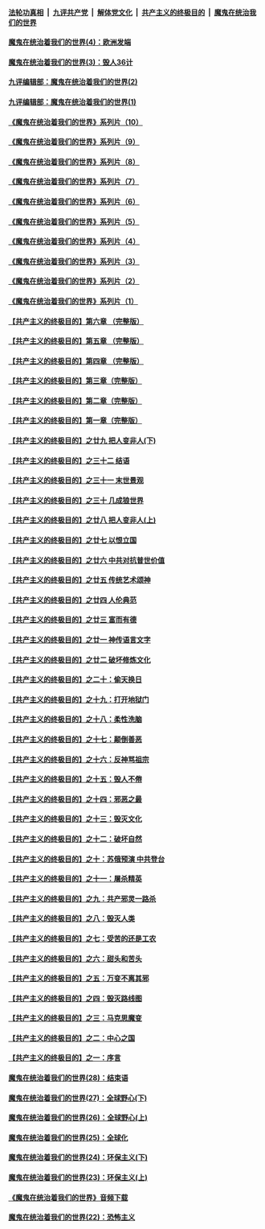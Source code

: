 

####  [法轮功真相](../../../../basic/blob/master/README.md?t=09171731) &nbsp;|&nbsp; [九评共产党](../../../../9ping.md/blob/master/README.md?t=09171731) &nbsp;|&nbsp; [解体党文化](../../../../jtdwh.md/blob/master/README.md?t=09171731)  &nbsp;|&nbsp; [共产主义的终极目的](../../../../gczydzjmd.md/blob/master/README.md?t=09171731) &nbsp;|&nbsp; [魔鬼在统治我们的世界](../../../../mgztzwmdsj.md/blob/master/README.md?t=09171731) 

#### [魔鬼在统治着我们的世界(4)：欧洲发端](../pages/nsc422/n10414890.md?t=09171731) 

#### [魔鬼在统治着我们的世界(3)：毁人36计](../pages/nsc422/n10411583.md?t=09171731) 

#### [九评编辑部：魔鬼在统治着我们的世界(2)](../pages/nsc422/n10410036.md?t=09171731) 

#### [九评编辑部：魔鬼在统治着我们的世界(1)](../pages/nsc422/n10406825.md?t=09171731) 

#### [《魔鬼在统治着我们的世界》系列片（10）](../pages/nsc422/n12292670.md?t=09171731) 

#### [《魔鬼在统治着我们的世界》系列片（9）](../pages/nsc422/n12290859.md?t=09171731) 

#### [《魔鬼在统治着我们的世界》系列片（8）](../pages/nsc422/n12287445.md?t=09171731) 

#### [《魔鬼在统治着我们的世界》系列片（7）](../pages/nsc422/n12283425.md?t=09171731) 

#### [《魔鬼在统治着我们的世界》系列片（6）](../pages/nsc422/n12282314.md?t=09171731) 

#### [《魔鬼在统治着我们的世界》系列片（5）](../pages/nsc422/n12281419.md?t=09171731) 

#### [《魔鬼在统治着我们的世界》系列片（4）](../pages/nsc422/n12274024.md?t=09171731) 

#### [《魔鬼在统治着我们的世界》系列片（3）](../pages/nsc422/n12271322.md?t=09171731) 

#### [《魔鬼在统治着我们的世界》系列片（2）](../pages/nsc422/n12269049.md?t=09171731) 

#### [《魔鬼在统治着我们的世界》系列片（1）](../pages/nsc422/n12267575.md?t=09171731) 

#### [【共产主义的终极目的】第六章 （完整版）](../pages/nsc422/n11428913.md?t=09171731) 

#### [【共产主义的终极目的】第五章 （完整版）](../pages/nsc422/n11428912.md?t=09171731) 

#### [【共产主义的终极目的】第四章 （完整版）](../pages/nsc422/n11428907.md?t=09171731) 

#### [【共产主义的终极目的】第三章（完整版）](../pages/nsc422/n11428848.md?t=09171731) 

#### [【共产主义的终极目的】第二章（完整版）](../pages/nsc422/n11428831.md?t=09171731) 

#### [【共产主义的终极目的】第一章（完整版）](../pages/nsc422/n11417651.md?t=09171731) 

#### [【共产主义的终极目的】之廿九 把人变非人(下)](../pages/nsc422/n11344140.md?t=09171731) 

#### [【共产主义的终极目的】之三十二 结语](../pages/nsc422/n11360535.md?t=09171731) 

#### [【共产主义的终极目的】之三十一 末世景观](../pages/nsc422/n11351129.md?t=09171731) 

#### [【共产主义的终极目的】之三十 几成狼世界](../pages/nsc422/n11348280.md?t=09171731) 

#### [【共产主义的终极目的】之廿八 把人变非人(上)](../pages/nsc422/n11340492.md?t=09171731) 

#### [【共产主义的终极目的】之廿七 以恨立国](../pages/nsc422/n11336944.md?t=09171731) 

#### [【共产主义的终极目的】之廿六 中共对抗普世价值](../pages/nsc422/n11324785.md?t=09171731) 

#### [【共产主义的终极目的】之廿五 传统艺术颂神](../pages/nsc422/n11296396.md?t=09171731) 

#### [【共产主义的终极目的】之廿四 人伦典范](../pages/nsc422/n11296397.md?t=09171731) 

#### [【共产主义的终极目的】之廿三 富而有德](../pages/nsc422/n11283598.md?t=09171731) 

#### [【共产主义的终极目的】之廿一 神传语言文字](../pages/nsc422/n11263265.md?t=09171731) 

#### [【共产主义的终极目的】之廿二 破坏修炼文化](../pages/nsc422/n11245728.md?t=09171731) 

#### [【共产主义的终极目的】之二十：偷天换日](../pages/nsc422/n11238846.md?t=09171731) 

#### [【共产主义的终极目的】之十九：打开地狱门](../pages/nsc422/n11206376.md?t=09171731) 

#### [【共产主义的终极目的】之十八：柔性洗脑](../pages/nsc422/n11199994.md?t=09171731) 

#### [【共产主义的终极目的】之十七：颠倒善恶](../pages/nsc422/n11179782.md?t=09171731) 

#### [【共产主义的终极目的】之十六：反神骂祖宗](../pages/nsc422/n11166798.md?t=09171731) 

#### [【共产主义的终极目的】之十五：毁人不倦](../pages/nsc422/n11166792.md?t=09171731) 

#### [【共产主义的终极目的】之十四：邪恶之最](../pages/nsc422/n11150249.md?t=09171731) 

#### [【共产主义的终极目的】之十三：毁灭文化](../pages/nsc422/n11135227.md?t=09171731) 

#### [【共产主义的终极目的】之十二：破坏自然](../pages/nsc422/n11135214.md?t=09171731) 

#### [【共产主义的终极目的】之十：苏俄预演 中共登台](../pages/nsc422/n11118424.md?t=09171731) 

#### [【共产主义的终极目的】之十一：屠杀精英](../pages/nsc422/n11118442.md?t=09171731) 

#### [【共产主义的终极目的】之九：共产邪灵一路杀](../pages/nsc422/n11114139.md?t=09171731) 

#### [【共产主义的终极目的】之八：毁灭人类](../pages/nsc422/n11108503.md?t=09171731) 

#### [【共产主义的终极目的】之七：受苦的还是工农](../pages/nsc422/n11101809.md?t=09171731) 

#### [【共产主义的终极目的】之六：甜头和苦头](../pages/nsc422/n11096971.md?t=09171731) 

#### [【共产主义的终极目的】之五：万变不离其邪](../pages/nsc422/n11091285.md?t=09171731) 

#### [【共产主义的终极目的】之四：毁灭路线图](../pages/nsc422/n11086284.md?t=09171731) 

#### [【共产主义的终极目的】之三：马克思魔变](../pages/nsc422/n11061941.md?t=09171731) 

#### [【共产主义的终极目的】之二：中心之国](../pages/nsc422/n11047728.md?t=09171731) 

#### [【共产主义的终极目的】之一：序言](../pages/nsc422/n11086077.md?t=09171731) 

#### [魔鬼在统治着我们的世界(28)：结束语](../pages/nsc422/n10936246.md?t=09171731) 

#### [魔鬼在统治着我们的世界(27)：全球野心(下)](../pages/nsc422/n10928319.md?t=09171731) 

#### [魔鬼在统治着我们的世界(26)：全球野心(上)](../pages/nsc422/n10900318.md?t=09171731) 

#### [魔鬼在统治着我们的世界(25)：全球化](../pages/nsc422/n10788205.md?t=09171731) 

#### [魔鬼在统治着我们的世界(24)：环保主义(下)](../pages/nsc422/n10695307.md?t=09171731) 

#### [魔鬼在统治着我们的世界(23)：环保主义(上)](../pages/nsc422/n10688613.md?t=09171731) 

#### [《魔鬼在统治着我们的世界》音频下载](../pages/nsc422/n10635553.md?t=09171731) 

#### [魔鬼在统治着我们的世界(22)：恐怖主义](../pages/nsc422/n10614727.md?t=09171731) 

